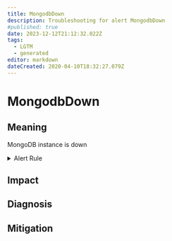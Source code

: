 ```yaml
---
title: MongodbDown
description: Troubleshooting for alert MongodbDown
#published: true
date: 2023-12-12T21:12:32.022Z
tags: 
  - LGTM
  - generated
editor: markdown
dateCreated: 2020-04-10T18:32:27.079Z
---
```


# MongodbDown

## Meaning
[//]: # "Short paragraph that explains what the alert means"
MongoDB instance is down

<details>
  <summary>Alert Rule</summary>

{{% rule "mongodb/percona-mongodb-exporter.yml" "MongodbDown" %}}

<!-- Rule when generated

```yaml
alert: MongodbDown
expr: mongodb_up == 0
for: 0m
labels:
    severity: critical
annotations:
    summary: MongoDB Down (instance {{ $labels.instance }})
    description: |-
        MongoDB instance is down
          VALUE = {{ $value }}
          LABELS = {{ $labels }}
    runbook: https://github.com/srerun/prometheus-alerts/blob/main/content/runbooks/percona-mongodb-exporter/MongodbDown.md

```

-->

</details>


## Impact
[//]: # "What could / will happen if the alert is not addressed"



## Diagnosis
[//]: # "Steps to take to identify the cause of the problem"



## Mitigation
[//]: # "The steps necessary to resolve the alert"
